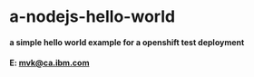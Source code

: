 # a-nodejs-hello-world
#### a simple hello world example for a openshift test deployment
#### E: mvk@ca.ibm.com
####
